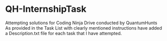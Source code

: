 # QH-InternshipTask
Attempting solutions for Coding Ninja Drive conducted by QuantumHunts
As provided in the Task List with clearly mentioned instructions have added a Description.txt file for each task that I have attempted.
